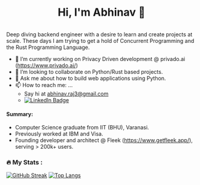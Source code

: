 <h1 align="center"> Hi, I'm Abhinav 👋 </h1>
<div align="center">
  <img src="https://komarev.com/ghpvc/?username=abhstabs&style=flat-square&color=blue" alt="" align="center"/>
  <br>
</div>

Deep diving backend engineer with a desire to learn and create projects at scale. These days I am trying to get a hold of Concurrent Programming and the Rust Programming Language. 

- 🔭 I’m currently working on Privacy Driven development @ privado.ai (https://www.privado.ai/)
- 👯 I’m looking to collaborate on Python/Rust based projects. 
- 💬 Ask me about how to build web applications using Python.
- 📫 How to reach me: ...
  - Say hi at [abhinav.raj3@gmail.com](mailto:abhinav.raj3@gmail.com)
  - <a href="https://www.linkedin.com/in/abhinavraj98/">
      <img src="https://img.shields.io/badge/LinkedIn-blue?style=for-the-badge&logo=linkedin&logoColor=white" alt="LinkedIn Badge"/>
    </a>

#### Summary:
- Computer Science graduate from IIT (BHU), Varanasi. 
- Previously worked at IBM and Visa. 
- Founding developer and architect @ Fleek (https://www.getfleek.app/), serving > 200k+ users.

### :fire: My Stats :
  [![GitHub Streak](https://github-readme-streak-stats.herokuapp.com?user=abhstabs)](https://git.io/streak-stats)
  [![Top Langs](https://github-readme-stats.vercel.app/api/top-langs/?username=abhstabs)](https://github.com/anuraghazra/github-readme-stats)



<!--
**abhstabs/abhstabs** is a ✨ _special_ ✨ repository because its `README.md` (this file) appears on your GitHub profile.

Here are some ideas to get you started:

- 🔭 I’m currently working on ...
- 🌱 I’m currently learning ...
- 👯 I’m looking to collaborate on ...
- 🤔 I’m looking for help with ...
- 💬 Ask me about ...

- 😄 Pronouns: ...
- ⚡ Fun fact: ...
-->

